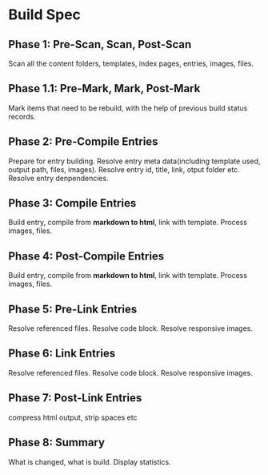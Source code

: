 # Build Spec

## Phase 1: Pre-Scan, Scan, Post-Scan
Scan all the content folders, templates, index pages, entries, images, files.

## Phase 1.1: Pre-Mark, Mark, Post-Mark
Mark items that need to be rebuild, with the help of previous build status records.

## Phase 2: Pre-Compile Entries
Prepare for entry building. Resolve entry meta data(including template used, output path, files, images). Resolve entry id, title, link, otput folder etc.
Resolve entry denpendencies.

## Phase 3: Compile Entries
Build entry, compile from **markdown to html**, link with template. Process images, files.

## Phase 4: Post-Compile Entries
Build entry, compile from **markdown to html**, link with template. Process images, files.

## Phase 5: Pre-Link Entries
Resolve referenced files.
Resolve code block.
Resolve responsive images.

## Phase 6: Link Entries
Resolve referenced files.
Resolve code block.
Resolve responsive images.

## Phase 7: Post-Link Entries
compress html output, strip spaces etc

## Phase 8: Summary
What is changed, what is build. Display statistics.